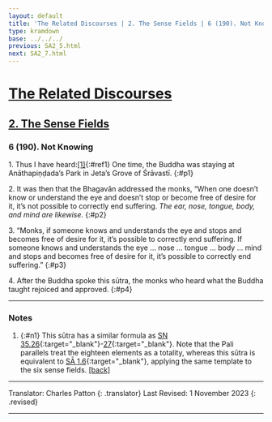 ```yaml
---
layout: default
title: 'The Related Discourses | 2. The Sense Fields | 6 (190). Not Knowing'
type: kramdown
base: ../../../
previous: SA2_5.html
next: SA2_7.html
---
```


# [The Related Discourses](../index.html)
## [2. The Sense Fields](index.html)
### 6 (190). Not Knowing

1\. Thus I have heard:[\[1\]](#n1){:#ref1} One time, the Buddha was staying at Anāthapiṇḍada’s Park in Jeta’s Grove of Śrāvastī.
{:#p1}

2\. It was then that the Bhagavān addressed the monks, “When one doesn’t know or understand the eye and doesn’t stop or become free of desire for it, it’s not possible to correctly end suffering. <em>The ear, nose, tongue, body, and mind are likewise.</em>
{:#p2}

3\. “Monks, if someone knows and understands the eye and stops and becomes free of desire for it, it’s possible to correctly end suffering. If someone knows and understands the eye … nose … tongue … body … mind and stops and becomes free of desire for it, it’s possible to correctly end suffering.”
{:#p3}

4\. After the Buddha spoke this sūtra, the monks who heard what the Buddha taught rejoiced and approved.
{:#p4}

---

### Notes

1. {:#n1} This sūtra has a similar formula as [SN 35.26](https://suttacentral.net/sn35.26){:target="_blank"}-[27](https://suttacentral.net/sn35.27){:target="_blank"}. Note that the Pali parallels treat the eighteen elements as a totality, whereas this sūtra is equivalent to [SĀ 1.6](../01/SA1_6.html){:target="_blank"}, applying the same template to the six sense fields. [\[back\]](#ref1)

---

Translator: Charles Patton
{: .translator}
Last Revised: 1 November 2023
{: .revised}

---
